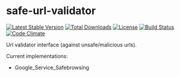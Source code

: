 # safe-url-validator
[![Latest Stable Version](https://poser.pugx.org/antevenio/safe-url-validator/v/stable)](https://packagist.org/packages/safe-url-validator)
[![Total Downloads](https://poser.pugx.org/antevenio/safe-url-validator/downloads)](https://packagist.org/packages/antevenio/safe-url-validator)
[![License](https://poser.pugx.org/antevenio/safe-url-validator/license)](https://packagist.org/packages/antevenio/safe-url-validator)
[![Build Status](https://travis-ci.org/Antevenio/safe-url-validator.svg?branch=master)](https://travis-ci.org/Antevenio/safe-url-validator)
[![Code Climate](https://codeclimate.com/github/Antevenio/safe-url-validator.png)](https://codeclimate.com/github/Antevenio/safe-url-validator)

Url validator interface (against unsafe/malicious urls).

Current implementations: 
* Google_Service_Safebrowsing